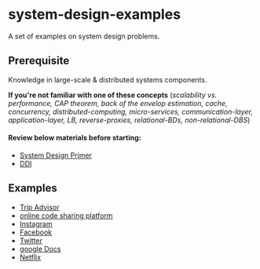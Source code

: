# system-design-examples
A set of examples on system design problems.

## Prerequisite
Knowledge in large-scale & distributed systems components.
 
**If you're not familiar with one of these concepts**
(_scalability vs. performance, CAP theorem, 
back of the envelop estimation, cache, concurrency, 
distributed-computing, micro-services, communication-layer, application-layer, 
LB, reverse-proxies, relational-BDs, non-relational-DBS_) 

#### Review below materials before starting:
- [System Design Primer](https://github.com/donnemartin/system-design-primer)
- [DDI](https://www.amazon.com/gp/product/1449373321/ref=ppx_yo_dt_b_asin_title_o00_s00?ie=UTF8&psc=1)

## Examples
- [Trip Advisor](./problems/TRIP-ADVISOR.md)
- [online code sharing platform](./problems/CODE-SHARE.md)
- [Instagram](./problems/INSTAGRAM.md)
- [Facebook](./problems/FACEBOOK.md)
- [Twitter](./problems/TWITTER.md)
- [google Docs](./problems/GOOGLE-DOCS.md)
- [Netflix](./problems/NETFLIX.md)
